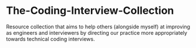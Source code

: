 # The-Coding-Interview-Collection
 Resource collection that aims to help others (alongside myself) at improving as engineers and interviewers by directing our practice more appropriately towards technical coding interviews.
